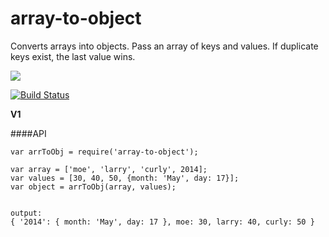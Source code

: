 # array-to-object

Converts arrays into objects. Pass an array of keys and values.
If duplicate keys exist, the last value wins. 

<a href="https://nodei.co/npm/array-to-object/"><img src="https://nodei.co/npm/array-to-object.png?downloads=true"></a>

[![Build Status](https://travis-ci.org/joaquimserafim/array-to-object.png?branch=master)](https://travis-ci.org/joaquimserafim/array-to-object)


**V1**


####API
    
	var arrToObj = require('array-to-object');
	
	var array = ['moe', 'larry', 'curly', 2014];
	var values = [30, 40, 50, {month: 'May', day: 17}];
	var object = arrToObj(array, values);
	
	
	output:
	{ '2014': { month: 'May', day: 17 }, moe: 30, larry: 40, curly: 50 }